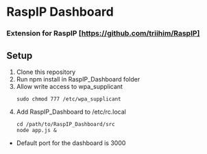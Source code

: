 # RaspIP Dashboard
### Extension for RaspIP [https://github.com/triihim/RaspIP]

## Setup
1. Clone this repository
2. Run npm install in RaspIP_Dashboard folder
3. Allow write access to wpa_supplicant 
    ```
    sudo chmod 777 /etc/wpa_supplicant
4. Add RaspIP_Dashboard to /etc/rc.local
    ```
    cd /path/to/RaspIP_Dashboard/src
    node app.js &

- Default port for the dashboard is 3000
